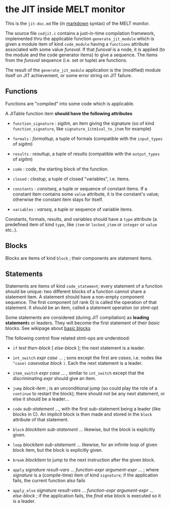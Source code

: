 <!-- -*- Markdown -*- -->
# the JIT inside MELT monitor

This is the `jit-doc.md` file (in [markdown][markdown] syntax) of the MELT monitor.

The source file `codjit.c` contains a just-in-time compilation
framework, implemented thru the applicable function
`generate_jit_module` which is given a module item of kind
`code_module` having a `functions` attribute associated with some
value *funsval*. If that *funsval* is a node, it is applied (to the
module and the code generator items) to give a sequence. The items
from the *funsval* sequence (i.e. set or tuple) are functions.

The result of the `generate_jit_module` application is the (modified)
module itself on JIT achievement, or some error string on JIT failure.


## Functions

Functions are "compiled" into some code which is applicable.

A JITable function item **should have the following attributes**

* `function_signature` : *sigitm*, an item giving the signature (so of
  kind `function_signature`, like `signature_1itm1val_to_item` for
  example)

* `formals` : *formaltup*, a tuple of formals (compatible with the
  `input_types` of *sigitm*)

* `results` : *resultup*, a tuple of results (compatible with the
`output_types` of *sigitm*)

* `code` : *code*,  the starting block of the function.

* `closed` : *clostup*, a tuple of closed "variables", i.e. items.

* `constants` : *constseq*, a tuple or sequence of constant items. If
  a constant item contains some `value` attribute, it is the
  constant's value; otherwise the constant item stays for itself.

* `variables` : *varseq*, a tuple or sequence of variable items.


Constants, formals, results, and variables should have a `type`
attribute (a predefined item of kind `type`, like `item` or
`locked_item` or `integer` or `value` etc..).


## Blocks
Blocks are items of kind `block` ; their components are statement items.

## Statements

Statements are items of kind `code_statement`; every statement of a
function should be unique: two different blocks of a function cannot
share a statement item. A statement should have a non-empty component
sequence. The first component (of rank 0) is called the operation of
that statement. It should be an item, called a statement operation (or
*stmt-op*)

Some statements are considered (during JIT compilation) as
**leading statement**s or leaders. They will become the first statement of their
*basic* blocks. See wikipage about [basic blocks][]

The following control flow related stmt-ops are understood:

* `if` *test* *then-block* [ *else-block* ]; the next statement is a leader.

* `int_switch` *expr* *case* ... ; sons except the first are
  *cases*, i.e. nodes like `^case(` *casevalue* *block* `)`. Each
  the next statement is a leader.

* `item_switch` *expr* *case* ... , similar to `int_switch` except
that the discriminating *expr* should give an item.

* `jump` *block-item* ; is an unconditional jump (so could play the
  role of a `continue` to restart the block); there should not be any
  next statement, or else it should be a leader...

* `code` *sub-statement* ..., with the first sub-statement being a
leader (like blocks in C). An implicit block is then made and stored in
the `block` attribute of that statement.

* `block` *blockitem* *sub-statement* ... likewise, but the block is
  explicitly given.

* `loop` *blockitem* *sub-statement* ... likewise, for an infinite
loop of given block item, but the block is explicitly given.

* `break` *blockitem* to jump to the next instruction after the given block.

* `apply` *signature* *result-vars* ... *function-expr*
  *argument-expr* ... ; where *signature* is a (compile-time) item of
  kind `signature`; if the application fails, the current function
  also fails

* `apply_else` *signature* *result-vars* ... *function-expr*
  *argument-expr* ... *else-block* ; if the application fails, the
  *final* else block is executed so it is a leader.

[markdown]: http://daringfireball.net/projects/markdown/syntax
"markdown syntax"

[basic blocks]: http://en.wikipedia.org/wiki/Basic_block
